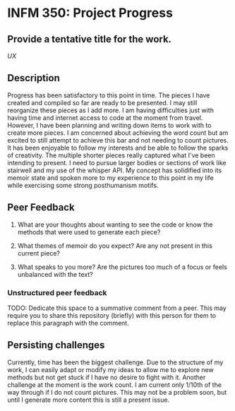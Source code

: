 # INFM 350: Project Progress

## Provide a tentative title for the work.

_UX_

## Description

Progress has been satisfactory to this point in time. The pieces I have created and compiled so far are ready to be presented. I may still reorganize these pieces as I add more. I am having difficulties just with having time and internet access to code at the moment from travel. However, I have been planning and writing down items to work with to create more pieces. I am concerned about achieving the word count but am excited to still attempt to achieve this bar and not needing to count pictures. It has been enjoyable to follow my interests and be able to follow the sparks of creativity. The multiple shorter pieces really captured what I've been intending to present. I need to pursue larger bodies or sections of work like stairwell and my use of the whisper API. My concept has solidified into its memoir state and spoken more to my experience to this point in my life while exercising some strong posthumanism motifs.

## Peer Feedback

1. What are your thoughts about wanting to see the code or know the methods that were used to generate each piece?

2. What themes of memoir do you expect? Are any not present in this current piece?

3. What speaks to you more? Are the pictures too much of a focus or feels unbalanced with the text? 


### Unstructured peer feedback

TODO: Dedicate this space to a summative comment from a peer. This may require you to share
this repository (briefly) with this person for them to replace this paragraph with the comment.

## Persisting challenges

Currently, time has been the biggest challenge. Due to the structure of my work, I can easily adapt or modify my ideas to allow me to explore new methods but not get stuck if I have no desire to fight with it. Another challenge at the moment is the work count. I am current only 1/10th of the way through if I do not count pictures. This may not be a problem soon, but until I generate more content this is still a present issue.